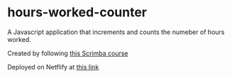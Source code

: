 # hours-worked-counter
A Javascript application that increments and counts the numeber of hours worked.

Created by following [this Scrimba course](https://scrimba.com/learn/learnjavascript/)

Deployed on Netflify at [this link](https://sparkly-kringle-88b201.netlify.app/)
